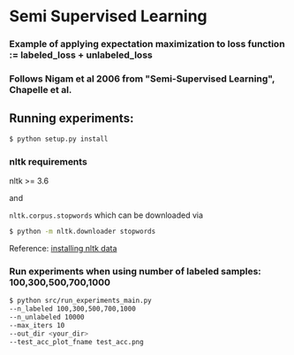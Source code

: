 # Semi Supervised Learning

### Example of applying expectation maximization to loss function := labeled_loss + unlabeled_loss

### Follows Nigam et al 2006 from "Semi-Supervised Learning", Chapelle et al.

## Running experiments:
```bash
$ python setup.py install
```

### nltk requirements
nltk >= 3.6

and

```nltk.corpus.stopwords```
which can be downloaded via

```bash
$ python -m nltk.downloader stopwords
```

Reference: [installing nltk data](https://www.nltk.org/data.html#installing-nltk-data)

### Run experiments when using number of labeled samples: 100,300,500,700,1000
```bash
$ python src/run_experiments_main.py 
--n_labeled 100,300,500,700,1000 
--n_unlabeled 10000 
--max_iters 10 
--out_dir <your_dir> 
--test_acc_plot_fname test_acc.png
```


